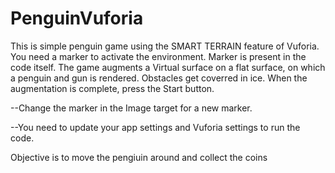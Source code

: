 # PenguinVuforia
This is simple penguin game using the SMART TERRAIN feature of Vuforia.
You need a marker to activate the environment.
Marker is present in the code itself.
The game  augments a Virtual surface on a flat surface, on which a penguin and gun is rendered. Obstacles get coverred in ice. When the
augmentation is complete, press the Start button.

--Change the marker in the Image target for a new marker.

--You need to update your app settings and Vuforia settings to run the code.

Objective is to move the pengiuin around and collect the coins
